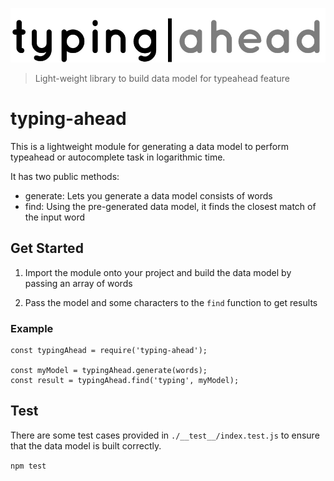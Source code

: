 ![Logo](/docs/typing-ahead-logo.jpg)

> Light-weight library to build data model for typeahead feature

# typing-ahead

This is a lightweight module for generating a data model to perform typeahead or autocomplete task in logarithmic time.

It has two public methods:

- generate: Lets you generate a data model consists of words
- find: Using the pre-generated data model, it finds the closest match of the input word

## Get Started

1. Import the module onto your project and build the data model by passing an array of words 

2. Pass the model and some characters to the `find` function to get results

### Example

```
const typingAhead = require('typing-ahead');

const myModel = typingAhead.generate(words);
const result = typingAhead.find('typing', myModel);
```

## Test
There are some test cases provided in  `./__test__/index.test.js` to ensure that the data model is built correctly.

`npm test`
